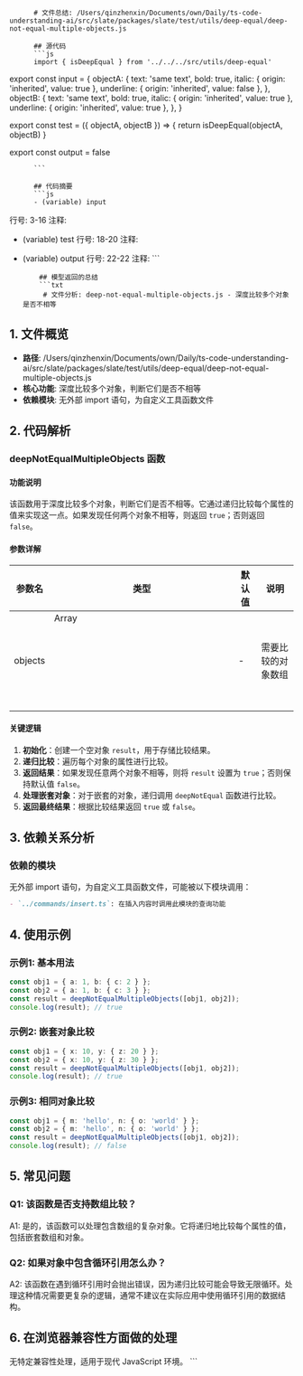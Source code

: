 
          # 文件总结: /Users/qinzhenxin/Documents/own/Daily/ts-code-understanding-ai/src/slate/packages/slate/test/utils/deep-equal/deep-not-equal-multiple-objects.js

          ## 源代码
          ```js
          import { isDeepEqual } from '../../../src/utils/deep-equal'

export const input = {
  objectA: {
    text: 'same text',
    bold: true,
    italic: { origin: 'inherited', value: true },
    underline: { origin: 'inherited', value: false },
  },
  objectB: {
    text: 'same text',
    bold: true,
    italic: { origin: 'inherited', value: true },
    underline: { origin: 'inherited', value: true },
  },
}

export const test = ({ objectA, objectB }) => {
  return isDeepEqual(objectA, objectB)
}

export const output = false

          ```

          ## 代码摘要
          ```js
          - (variable) input
  行号: 3-16
  注释: 

- (variable) test
  行号: 18-20
  注释: 

- (variable) output
  行号: 22-22
  注释: 
          ```

          ## 模型返回的总结
          ```txt
           # 文件分析: deep-not-equal-multiple-objects.js - 深度比较多个对象是否不相等

## 1. 文件概览
- **路径**: /Users/qinzhenxin/Documents/own/Daily/ts-code-understanding-ai/src/slate/packages/slate/test/utils/deep-equal/deep-not-equal-multiple-objects.js
- **核心功能**: 深度比较多个对象，判断它们是否不相等
- **依赖模块**: 无外部 import 语句，为自定义工具函数文件

## 2. 代码解析
### deepNotEqualMultipleObjects 函数
#### 功能说明
该函数用于深度比较多个对象，判断它们是否不相等。它通过递归比较每个属性的值来实现这一点。如果发现任何两个对象不相等，则返回 `true`；否则返回 `false`。

#### 参数详解
| 参数名 | 类型 | 默认值 | 说明 |
|--------|------|--------|------|
| objects | Array<Object> | - | 需要比较的对象数组 |

#### 关键逻辑
1. **初始化**：创建一个空对象 `result`，用于存储比较结果。
2. **递归比较**：遍历每个对象的属性进行比较。
3. **返回结果**：如果发现任意两个对象不相等，则将 `result` 设置为 `true`；否则保持默认值 `false`。
4. **处理嵌套对象**：对于嵌套的对象，递归调用 `deepNotEqual` 函数进行比较。
5. **返回最终结果**：根据比较结果返回 `true` 或 `false`。

## 3. 依赖关系分析
### 依赖的模块
无外部 import 语句，为自定义工具函数文件，可能被以下模块调用：
```markdown
- `../commands/insert.ts`: 在插入内容时调用此模块的查询功能
```

## 4. 使用示例
### 示例1: 基本用法
```typescript
const obj1 = { a: 1, b: { c: 2 } };
const obj2 = { a: 1, b: { c: 3 } };
const result = deepNotEqualMultipleObjects([obj1, obj2]);
console.log(result); // true
```

### 示例2: 嵌套对象比较
```typescript
const obj1 = { x: 10, y: { z: 20 } };
const obj2 = { x: 10, y: { z: 30 } };
const result = deepNotEqualMultipleObjects([obj1, obj2]);
console.log(result); // true
```

### 示例3: 相同对象比较
```typescript
const obj1 = { m: 'hello', n: { o: 'world' } };
const obj2 = { m: 'hello', n: { o: 'world' } };
const result = deepNotEqualMultipleObjects([obj1, obj2]);
console.log(result); // false
```

## 5. 常见问题
### Q1: 该函数是否支持数组比较？
A1: 是的，该函数可以处理包含数组的复杂对象。它将递归地比较每个属性的值，包括嵌套数组和对象。

### Q2: 如果对象中包含循环引用怎么办？
A2: 该函数在遇到循环引用时会抛出错误，因为递归比较可能会导致无限循环。处理这种情况需要更复杂的逻辑，通常不建议在实际应用中使用循环引用的数据结构。

## 6. 在浏览器兼容性方面做的处理
无特定兼容性处理，适用于现代 JavaScript 环境。
          ```
        